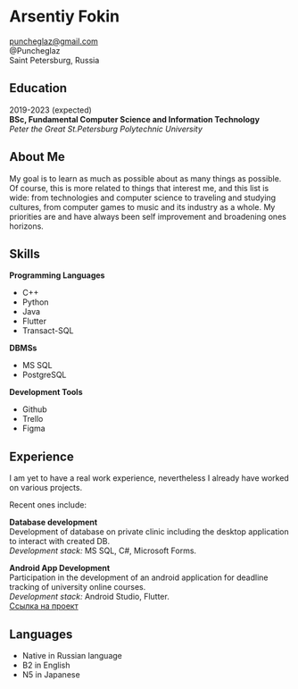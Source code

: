 Arsentiy Fokin
==============

puncheglaz@gmail.com  
@Puncheglaz  
Saint Petersburg, Russia

Education
---------

2019-2023 (expected)  
**BSc, Fundamental Computer Science and Information Technology**  
*Peter the Great St.Petersburg Polytechnic University*

About Me
----------

My goal is to learn as much as possible about as many things as possible. Of course, this is more related to things that interest me, and this list is wide: from technologies and computer science to traveling and studying cultures, from computer games to music and its industry as a whole. My priorities are and have always been self improvement and broadening ones horizons.

Skills
----------

**Programming Languages**
* C++
* Python
* Java
* Flutter
* Transact-SQL

**DBMSs**
* MS SQL
* PostgreSQL

**Development Tools**
* Github
* Trello
* Figma

Experience
----------

I am yet to have a real work experience, nevertheless I already have worked on various projects.  

Recent ones include:

**Database development**  
Development of database on private clinic including the desktop application to interact with created DB.  
*Development stack:* MS SQL, C#, Microsoft Forms.

**Android App Development**  
Participation in the development of an android application for deadline tracking of university online courses.  
*Development stack:* Android Studio, Flutter.  
[Ссылка на проект](https://gitlab.com/mephodio/polydead)

Languages
---------

* Native in Russian language
* B2 in English
* N5 in Japanese
